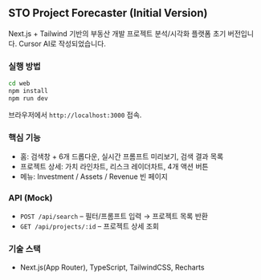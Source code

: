 ## STO Project Forecaster (Initial Version)

Next.js + Tailwind 기반의 부동산 개발 프로젝트 분석/시각화 플랫폼 초기 버전입니다.
Cursor AI로 작성되었습니다.

### 실행 방법

```bash
cd web
npm install
npm run dev
```

브라우저에서 `http://localhost:3000` 접속.

### 핵심 기능
- 홈: 검색창 + 6개 드롭다운, 실시간 프롬프트 미리보기, 검색 결과 목록
- 프로젝트 상세: 가치 라인차트, 리스크 레이더차트, 4개 액션 버튼
- 메뉴: Investment / Assets / Revenue 빈 페이지

### API (Mock)
- `POST /api/search` – 필터/프롬프트 입력 → 프로젝트 목록 반환
- `GET /api/projects/:id` – 프로젝트 상세 조회

### 기술 스택
- Next.js(App Router), TypeScript, TailwindCSS, Recharts
